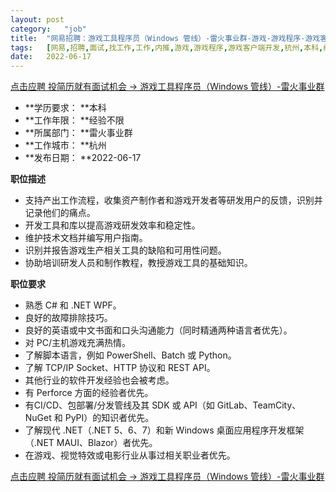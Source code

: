 ```yaml
---
layout:	post
category:	"job"
title:	"网易招聘：游戏工具程序员（Windows 管线）-雷火事业群-游戏-游戏程序-游戏客户端开发-杭州本科经验不限"
tags:	[网易,招聘,面试,找工作,工作,内推,游戏,游戏程序,游戏客户端开发,杭州,本科,经验不限]
date:	2022-06-17
---
```


[点击应聘 投简历就有面试机会 -> 游戏工具程序员（Windows 管线）-雷火事业群](http://mobile.bole.netease.com/bole/boleDetail?id=38879&employeeId=346f03c3cda5f04c&key=all)



- **学历要求： **本科
- **工作年限： **经验不限
- **所属部门： **雷火事业群
- **工作城市： **杭州
- **发布日期： **2022-06-17



**职位描述**
-	支持产出工作流程，收集资产制作者和游戏开发者等研发用户的反馈，识别并记录他们的痛点。
-	开发工具和库以提高游戏研发效率和稳定性。
-	维护技术文档并编写用户指南。
-	识别并报告游戏生产相关工具的缺陷和可用性问题。
-	协助培训研发人员和制作教程，教授游戏工具的基础知识。




**职位要求**
-	熟悉 C# 和 .NET WPF。
-	良好的故障排除技巧。
-	良好的英语或中文书面和口头沟通能力（同时精通两种语言者优先）。
-	对 PC/主机游戏充满热情。
-	了解脚本语言，例如 PowerShell、Batch 或 Python。
-	了解 TCP/IP Socket、HTTP 协议和 REST API。
-	其他行业的软件开发经验也会被考虑。
-	有 Perforce 方面的经验者优先。
-	有CI/CD、包部署/分发管线及其 SDK 或 API（如 GitLab、TeamCity、NuGet 和 PyPI）的知识者优先。
-	了解现代 .NET（.NET 5、6、7）和新 Windows 桌面应用程序开发框架（.NET MAUI、Blazor）者优先。
-	在游戏、视觉特效或电影行业从事过相关职业者优先。




[点击应聘 投简历就有面试机会 -> 游戏工具程序员（Windows 管线）-雷火事业群](http://mobile.bole.netease.com/bole/boleDetail?id=38879&employeeId=346f03c3cda5f04c&key=all)